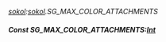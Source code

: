 _[sokol](../../modules/sokol/sokol-module.md):[sokol](../../modules/sokol/sokol-module.md).SG\_MAX\_COLOR\_ATTACHMENTS_
##### Const SG\_MAX\_COLOR\_ATTACHMENTS:[Int](../../modules/wonkey/wonkey-types-int.md)
